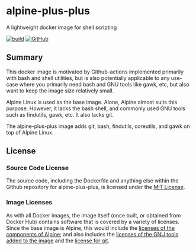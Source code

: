 # alpine-plus-plus
A lightweight docker image for shell scripting

[![build](https://github.com/cicirello/alpine-plus-plus/workflows/build/badge.svg)](https://github.com/cicirello/alpine-plus-plus/actions)
[![GitHub](https://img.shields.io/github/license/cicirello/alpine-plus-plus)](https://github.com/cicirello/alpine-plus-plus/blob/master/LICENSE)

## Summary
This docker image is motivated by Github-actions 
implemented primarily with bash and shell utilities,
but is also potentially applicable to any use-case
where you primarily need bash and GNU tools
like gawk, etc, but also want to keep the image size
relatively small.

Alpine Linux is used as the base image. Alone, Alpine
almost suits this purpose. However, it lacks the bash
shell, and commonly used GNU tools such as findutils,
gawk, etc. It also lacks git.

The alpine-plus-plus image adds git, bash, findutils,
coreutils, and gawk on top of Alpine Linux.

## License
### Source Code License
The source code, including the Dockerfile and anything
else within the Github repository for alpine-plus-plus, is licensed under the
[MIT License](https://github.com/cicirello/alpine-plus-plus/blob/master/LICENSE).

### Image Licenses
As with all Docker images, the image itself (once built, or obtained from
Docker Hub) contains software that is covered by a
variety of licenses. Since the base image is Alpine, this would include
the [licenses of the components of Alpine](https://pkgs.alpinelinux.org/);
and also includes the [licenses of the GNU tools added to the image](https://www.gnu.org/licenses/licenses.en.html)
and the [license for git](https://git-scm.com/).

